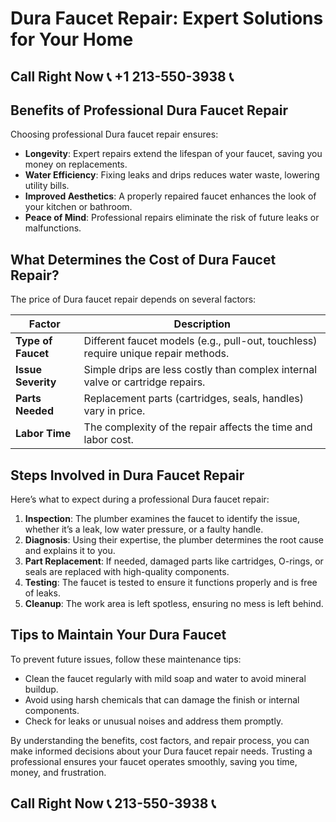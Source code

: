 # Dura Faucet Repair: Expert Solutions for Your Home  

## Call Right Now 📞 +1 213-550-3938 📞

## Benefits of Professional Dura Faucet Repair  

Choosing professional Dura faucet repair ensures:  
- **Longevity**: Expert repairs extend the lifespan of your faucet, saving you money on replacements.  
- **Water Efficiency**: Fixing leaks and drips reduces water waste, lowering utility bills.  
- **Improved Aesthetics**: A properly repaired faucet enhances the look of your kitchen or bathroom.  
- **Peace of Mind**: Professional repairs eliminate the risk of future leaks or malfunctions.  

## What Determines the Cost of Dura Faucet Repair?  

The price of Dura faucet repair depends on several factors:  

| **Factor**               | **Description**                                                                 |  
|--------------------------|---------------------------------------------------------------------------------|  
| **Type of Faucet**       | Different faucet models (e.g., pull-out, touchless) require unique repair methods.|  
| **Issue Severity**       | Simple drips are less costly than complex internal valve or cartridge repairs.  |  
| **Parts Needed**         | Replacement parts (cartridges, seals, handles) vary in price.                  |  
| **Labor Time**           | The complexity of the repair affects the time and labor cost.                   |  

## Steps Involved in Dura Faucet Repair  

Here’s what to expect during a professional Dura faucet repair:  

1. **Inspection**: The plumber examines the faucet to identify the issue, whether it’s a leak, low water pressure, or a faulty handle.  
2. **Diagnosis**: Using their expertise, the plumber determines the root cause and explains it to you.  
3. **Part Replacement**: If needed, damaged parts like cartridges, O-rings, or seals are replaced with high-quality components.  
4. **Testing**: The faucet is tested to ensure it functions properly and is free of leaks.  
5. **Cleanup**: The work area is left spotless, ensuring no mess is left behind.  

## Tips to Maintain Your Dura Faucet  

To prevent future issues, follow these maintenance tips:  
- Clean the faucet regularly with mild soap and water to avoid mineral buildup.  
- Avoid using harsh chemicals that can damage the finish or internal components.  
- Check for leaks or unusual noises and address them promptly.  

By understanding the benefits, cost factors, and repair process, you can make informed decisions about your Dura faucet repair needs. Trusting a professional ensures your faucet operates smoothly, saving you time, money, and frustration.
## Call Right Now 📞 213-550-3938 📞